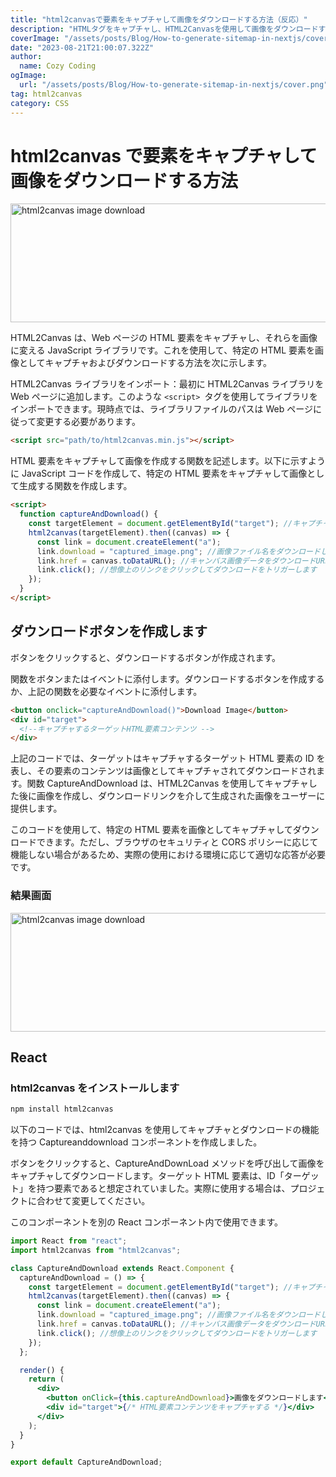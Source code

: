 ```yaml
---
title: "html2canvasで要素をキャプチャして画像をダウンロードする方法（反応）"
description: "HTMLタグをキャプチャし、HTML2Canvasを使用して画像をダウンロードする方法を共有します。"
coverImage: "/assets/posts/Blog/How-to-generate-sitemap-in-nextjs/cover.png"
date: "2023-08-21T21:00:07.322Z"
author:
  name: Cozy Coding
ogImage:
  url: "/assets/posts/Blog/How-to-generate-sitemap-in-nextjs/cover.png"
tag: html2canvas
category: CSS
---
```


# html2canvas で要素をキャプチャして画像をダウンロードする方法

<Image width="846" height="190"  alt="html2canvas image download" src="/assets/posts/CSS/How-to-capture-an-element-with-html2canvas-and-download-an-image/2.gif" />

<GoogleAd/>

HTML2Canvas は、Web ページの HTML 要素をキャプチャし、それらを画像に変える JavaScript ライブラリです。これを使用して、特定の HTML 要素を画像としてキャプチャおよびダウンロードする方法を次に示します。

HTML2Canvas ライブラリをインポート：最初に HTML2Canvas ライブラリを Web ページに追加します。このような `<script> `タグを使用してライブラリをインポートできます。現時点では、ライブラリファイルのパスは Web ページに従って変更する必要があります。

```html
<script src="path/to/html2canvas.min.js"></script>
```

HTML 要素をキャプチャして画像を作成する関数を記述します。以下に示すように JavaScript コードを作成して、特定の HTML 要素をキャプチャして画像として生成する関数を作成します。

```html
<script>
  function captureAndDownload() {
    const targetElement = document.getElementById("target"); //キャプチャするHTML要素を選択します
    html2canvas(targetElement).then((canvas) => {
      const link = document.createElement("a");
      link.download = "captured_image.png"; //画像ファイル名をダウンロードして設定します
      link.href = canvas.toDataURL(); //キャンバス画像データをダウンロードURLとして設定します
      link.click(); //想像上のリンクをクリックしてダウンロードをトリガーします
    });
  }
</script>
```

<GoogleAd/>

## ダウンロードボタンを作成します

ボタンをクリックすると、ダウンロードするボタンが作成されます。

関数をボタンまたはイベントに添付します。ダウンロードするボタンを作成するか、上記の関数を必要なイベントに添付します。

```html
<button onclick="captureAndDownload()">Download Image</button>
<div id="target">
  <!--キャプチャするターゲットHTML要素コンテンツ -->
</div>
```

上記のコードでは、ターゲットはキャプチャするターゲット HTML 要素の ID を表し、その要素のコンテンツは画像としてキャプチャされてダウンロードされます。関数 CaptureAndDownload は、HTML2Canvas を使用してキャプチャした後に画像を作成し、ダウンロードリンクを介して生成された画像をユーザーに提供します。

このコードを使用して、特定の HTML 要素を画像としてキャプチャしてダウンロードできます。ただし、ブラウザのセキュリティと CORS ポリシーに応じて機能しない場合があるため、実際の使用における環境に応じて適切な応答が必要です。

### 結果画面

<Image width="846" height="190"  alt="html2canvas image download" src="/assets/posts/CSS/How-to-capture-an-element-with-html2canvas-and-download-an-image/1.png" />

## React

### html2canvas をインストールします

```bash
npm install html2canvas
```

以下のコードでは、html2canvas を使用してキャプチャとダウンロードの機能を持つ Captureanddownload コンポーネントを作成しました。

ボタンをクリックすると、CaptureAndDownLoad メソッドを呼び出して画像をキャプチャしてダウンロードします。ターゲット HTML 要素は、ID「ターゲット」を持つ要素であると想定されていました。実際に使用する場合は、プロジェクトに合わせて変更してください。

このコンポーネントを別の React コンポーネント内で使用できます。

```jsx
import React from "react";
import html2canvas from "html2canvas";

class CaptureAndDownload extends React.Component {
  captureAndDownload = () => {
    const targetElement = document.getElementById("target"); //キャプチャするHTML要素を選択します
    html2canvas(targetElement).then((canvas) => {
      const link = document.createElement("a");
      link.download = "captured_image.png"; //画像ファイル名をダウンロードして設定します
      link.href = canvas.toDataURL(); //キャンバス画像データをダウンロードURLとして設定します
      link.click(); //想像上のリンクをクリックしてダウンロードをトリガーします
    });
  };

  render() {
    return (
      <div>
        <button onClick={this.captureAndDownload}>画像をダウンロードします</button>
        <div id="target">{/* HTML要素コンテンツをキャプチャする */}</div>
      </div>
    );
  }
}

export default CaptureAndDownload;
```
